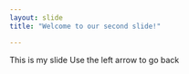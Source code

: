 ```yaml
---
layout: slide
title: "Welcome to our second slide!"

---
```


This is my slide
Use the left arrow to go back
